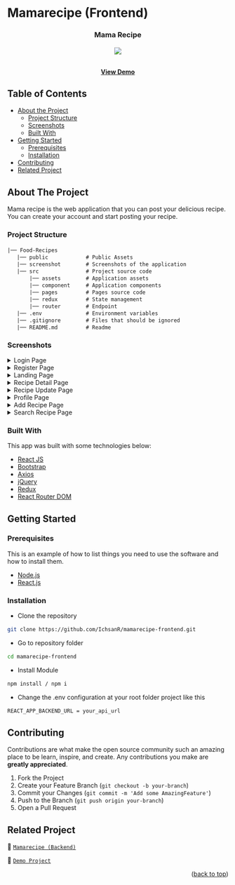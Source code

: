 # Mamarecipe (Frontend)

<!-- Logo -->
<p align="center">

  <h3 align="center">Mama Recipe</h3>
  <p align="center">
    <image align="center" width="400" src='./public/mamarecipelogo.png' />
  </p>

  <p align="center">
    <br />
    <a href="https://mamarecipe-frontend.vercel.app/"><strong>View Demo</strong></a>
    <br />
  </p>
</p>

<!-- Table of Contents -->

## Table of Contents

- [About the Project](#about-the-project)
  - [Project Structure](#project-structure)
  - [Screenshots](#screenshots)
  - [Built With](#built-with)
- [Getting Started](#getting-started)
  - [Prerequisites](#prerequisites)
  - [Installation](#installation)
- [Contributing](#contributing)
- [Related Project](#related-project)

<!-- About The Project -->

## About The Project

Mama recipe is the web application that you can post your delicious recipe. You can create your account and start posting your recipe.

### Project Structure

```
|── Food-Recipes
   |── public            # Public Assets
   |── screenshot        # Screenshots of the application
   |── src               # Project source code
       |── assets        # Application assets
       |── component     # Application components
       |── pages         # Pages source code
       |── redux         # State management
       |── router        # Endpoint
   |── .env              # Environment variables
   |── .gitignore        # Files that should be ignored
   |── README.md         # Readme
```

### Screenshots

<details>
  <summary>
    Login Page
  </summary>
<img src="/screenshots/login.png" alt="login page" />
</details>

<details>
  <summary>
    Register Page
  </summary>
<img src="/screenshots/register.png" alt="register page" />
</details>

<details>
  <summary>
    Landing Page
  </summary>
<img src="/screenshots/homepage.png" alt="landing page" />
</details>

<details>
  <summary>
    Recipe Detail Page
  </summary>
<img src="/screenshots/detailrecipe.png" alt="recipe detail page" />
</details>

<details>
  <summary>
    Recipe Update Page
  </summary>
<img src="/screenshots/updaterecipe.png" alt="recipe update page" />
</details>

<details>
  <summary>
    Profile Page
  </summary>
<img src="/screenshots/profile.png" alt="profile page" />
</details>

<details>
  <summary>
    Add Recipe Page
  </summary>
<img src="/screenshots/addrecipe.png" alt="add recipe page" />
</details>

<details>
  <summary>
    Search Recipe Page
  </summary>
<img src="/screenshots/search.png" alt="search recipe page" />
</details>

### Built With

This app was built with some technologies below:

- [React JS](https://reactjs.org/)
- [Bootstrap](https://getbootstrap.com/)
- [Axios](https://axios-http.com/)
- [jQuery](https://jquery.com/)
- [Redux](https://redux.js.org/)
- [React Router DOM](https://www.npmjs.com/package/react-router-dom)

<!-- Getting Started -->

## Getting Started

### Prerequisites

This is an example of how to list things you need to use the software and how to install them.

- [Node.js](https://nodejs.org/en/download/)
- [React.js](https://reactjs.org/docs/create-a-new-react-app.html)

### Installation

- Clone the repository

```sh
git clone https://github.com/IchsanR/mamarecipe-frontend.git
```

- Go to repository folder

```sh
cd mamarecipe-frontend
```

- Install Module

```sh
npm install / npm i
```

- Change the .env configuration at your root folder project like this

```sh
REACT_APP_BACKEND_URL = your_api_url
```

<!-- Contributing -->

## Contributing

Contributions are what make the open source community such an amazing place to be learn, inspire, and create. Any contributions you make are **greatly appreciated**.

1. Fork the Project
2. Create your Feature Branch (`git checkout -b your-branch`)
3. Commit your Changes (`git commit -m 'Add some AmazingFeature'`)
4. Push to the Branch (`git push origin your-branch`)
5. Open a Pull Request

<!-- Related Projects -->

## Related Project

:rocket: [`Mamarecipe (Backend)`](https://github.com/IchsanR/mamarecipe-backend)

:rocket: [`Demo Project`](https://mamarecipe-frontend.vercel.app/)

<p align="right">(<a href="#top">back to top</a>)</p>
